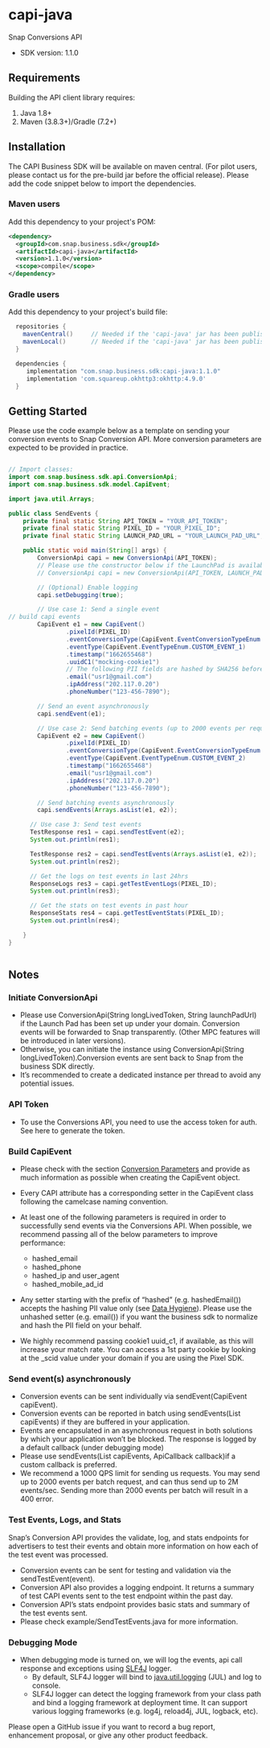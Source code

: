 # capi-java

Snap Conversions API
- SDK version: 1.1.0

## Requirements

Building the API client library requires:
1. Java 1.8+
2. Maven (3.8.3+)/Gradle (7.2+)

## Installation

The CAPI Business SDK will be available on maven central. (For pilot users, please contact us for the pre-build jar before the official release). Please add the code snippet below to import the dependencies.

### Maven users

Add this dependency to your project's POM:

```xml
<dependency>
  <groupId>com.snap.business.sdk</groupId>
  <artifactId>capi-java</artifactId>
  <version>1.1.0</version>
  <scope>compile</scope>
</dependency>
```

### Gradle users

Add this dependency to your project's build file:

```groovy
  repositories {
    mavenCentral()     // Needed if the 'capi-java' jar has been published to maven central.
    mavenLocal()       // Needed if the 'capi-java' jar has been published to the local maven repo.
  }

  dependencies {
     implementation "com.snap.business.sdk:capi-java:1.1.0"
     implementation 'com.squareup.okhttp3:okhttp:4.9.0'
  }
```

## Getting Started

Please use the code example below as a template on sending your conversion events to Snap Conversion API. More conversion parameters are expected to be provided in practice.

```java

// Import classes:
import com.snap.business.sdk.api.ConversionApi;
import com.snap.business.sdk.model.CapiEvent;

import java.util.Arrays;

public class SendEvents {
    private final static String API_TOKEN = "YOUR_API_TOKEN";
    private final static String PIXEL_ID = "YOUR_PIXEL_ID";
    private final static String LAUNCH_PAD_URL = "YOUR_LAUNCH_PAD_URL";

    public static void main(String[] args) {
        ConversionApi capi = new ConversionApi(API_TOKEN);
        // Please use the constructor below if the LaunchPad is available.
        // ConversionApi capi = new ConversionApi(API_TOKEN, LAUNCH_PAD_URL);

        // (Optional) Enable logging
        capi.setDebugging(true);

        // Use case 1: Send a single event
// build capi events
        CapiEvent e1 = new CapiEvent()
                .pixelId(PIXEL_ID)
                .eventConversionType(CapiEvent.EventConversionTypeEnum.WEB)
                .eventType(CapiEvent.EventTypeEnum.CUSTOM_EVENT_1)
                .timestamp("1662655468")
                .uuidC1("mocking-cookie1")
                // The following PII fields are hashed by SHA256 before being sent to CAPI.
                .email("usr1@gmail.com")
                .ipAddress("202.117.0.20")
                .phoneNumber("123-456-7890");

        // Send an event asynchronously
        capi.sendEvent(e1);

        // Use case 2: Send batching events (up to 2000 events per request)
        CapiEvent e2 = new CapiEvent()
                .pixelId(PIXEL_ID)
                .eventConversionType(CapiEvent.EventConversionTypeEnum.WEB)
                .eventType(CapiEvent.EventTypeEnum.CUSTOM_EVENT_2)
                .timestamp("1662655468")
                .email("usr1@gmail.com")
                .ipAddress("202.117.0.20")
                .phoneNumber("123-456-7890");

        // Send batching events asynchronously
        capi.sendEvents(Arrays.asList(e1, e2));

      // Use case 3: Send test events
      TestResponse res1 = capi.sendTestEvent(e2);
      System.out.println(res1);

      TestResponse res2 = capi.sendTestEvents(Arrays.asList(e1, e2));
      System.out.println(res2);

      // Get the logs on test events in last 24hrs
      ResponseLogs res3 = capi.getTestEventLogs(PIXEL_ID);
      System.out.println(res3);

      // Get the stats on test events in past hour
      ResponseStats res4 = capi.getTestEventStats(PIXEL_ID);
      System.out.println(res4);

    }
}



```

## Notes

### Initiate ConversionApi
- Please use ConversionApi(String longLivedToken, String launchPadUrl) if the Launch Pad has been set up under your domain. Conversion events will be forwarded to Snap transparently. (Other MPC features will be introduced in later versions).
- Otherwise, you can initiate the instance using ConversionApi(String longLivedToken).Conversion events are sent back to Snap from the business SDK directly.
- It’s recommended to create a dedicated instance per thread to avoid any potential issues.

### API Token
- To use the Conversions API, you need to use the access token for auth. See here to generate the token.

### Build CapiEvent
- Please check with the section [Conversion Parameters](https://marketingapi.snapchat.com/docs/conversion.html#additional-data-formatting-guidelines) and provide as much information as possible when creating the CapiEvent object.
- Every CAPI attribute has a corresponding setter in the CapiEvent class following the camelcase naming convention.
- At least one of the following parameters is required in order to successfully send events via the Conversions API. When possible, we recommend passing all of the below parameters to improve performance:

  - hashed_email
  - hashed_phone
  - hashed_ip and user_agent
  - hashed_mobile_ad_id

- Any setter starting with the prefix of “hashed” (e.g. hashedEmail()) accepts the hashing PII value only (see [Data Hygiene](https://marketingapi.snapchat.com/docs/conversion.html#data-hygiene)). Please use the unhashed setter (e.g. email()) if you want the business sdk to normalize and hash the PII field on your behalf.
- We highly recommend passing cookie1 uuid_c1, if available, as this will increase your match rate. You can access a 1st party cookie by looking at the _scid value under your domain if you are using the Pixel SDK.

### Send event(s) asynchronously
- Conversion events can be sent individually via sendEvent(CapiEvent capiEvent).
- Conversion events can be reported in batch using sendEvents(List<CapiEvent> capiEvents) if they are buffered in your application.
- Events are encapsulated in an asynchronous request in both solutions by which your application won’t be blocked. The response is logged by a default callback (under debugging mode)
- Please use sendEvents(List<CapiEvent> capiEvents, ApiCallback<Response> callback)if a custom callback is preferred.
- We recommend a 1000 QPS limit for sending us requests. You may send up to 2000 events per batch request, and can thus send up to 2M events/sec. Sending more than 2000 events per batch will result in a 400 error.

### Test Events, Logs, and Stats
Snap’s Conversion API provides the validate, log, and stats endpoints for advertisers to test their events and obtain more information on how each of the test event was processed.
- Conversion events can be sent for testing and validation via the sendTestEvent(event).
- Conversion API also provides a logging endpoint. It returns a summary of test CAPI events sent to the test endpoint within the past day.
- Conversion API’s stats endpoint provides basic stats and summary of the test events sent.
- Please check example/SendTestEvents.java for more information.

### Debugging Mode
- When debugging mode is turned on, we will log the events, api call response and exceptions using [SLF4J](https://www.slf4j.org/manual.html) logger.
  - By default, SLF4J logger will bind to [java.util.logging](https://www.slf4j.org/api/org/slf4j/jul/JDK14LoggerAdapter.html) (JUL) and log to console.
  - SLF4J logger can detect the logging framework from your class path and bind a logging framework at deployment time. It can support various logging frameworks (e.g. log4j, reload4j, JUL, logback, etc).

Please open a GitHub issue if you want to record a bug report, enhancement proposal, or give any other product feedback.

